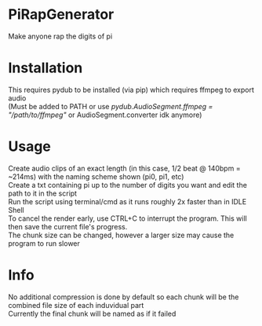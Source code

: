 # PiRapGenerator
Make anyone rap the digits of pi

# Installation

This requires pydub to be installed (via pip) which requires ffmpeg to export audio<br>
(Must be added to PATH or use *pydub.AudioSegment.ffmpeg = "/path/to/ffmpeg"* or AudioSegment.converter idk anymore)

# Usage
Create audio clips of an exact length (in this case, 1/2 beat @ 140bpm = ~214ms) with the naming scheme shown (pi0, pi1, etc)<br>
Create a txt containing pi up to the number of digits you want and edit the path to it in the script<br>
Run the script using terminal/cmd as it runs roughly 2x faster than in IDLE Shell<br>
To cancel the render early, use CTRL+C to interrupt the program. This will then save the current file's progress.<br>
The chunk size can be changed, however a larger size may cause the program to run slower

# Info
No additional compression is done by default so each chunk will be the combined file size of each induvidual part<br>
Currently the final chunk will be named as if it failed<br>
